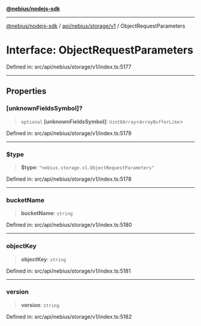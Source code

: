 [**@nebius/nodejs-sdk**](../../../../../README.md)

---

[@nebius/nodejs-sdk](../../../../../README.md) / [api/nebius/storage/v1](../README.md) / ObjectRequestParameters

# Interface: ObjectRequestParameters

Defined in: src/api/nebius/storage/v1/index.ts:5177

---

## Properties

### \[unknownFieldsSymbol\]?

> `optional` **\[unknownFieldsSymbol\]**: `Uint8Array`\<`ArrayBufferLike`\>

Defined in: src/api/nebius/storage/v1/index.ts:5179

---

### $type

> **$type**: `"nebius.storage.v1.ObjectRequestParameters"`

Defined in: src/api/nebius/storage/v1/index.ts:5178

---

### bucketName

> **bucketName**: `string`

Defined in: src/api/nebius/storage/v1/index.ts:5180

---

### objectKey

> **objectKey**: `string`

Defined in: src/api/nebius/storage/v1/index.ts:5181

---

### version

> **version**: `string`

Defined in: src/api/nebius/storage/v1/index.ts:5182
